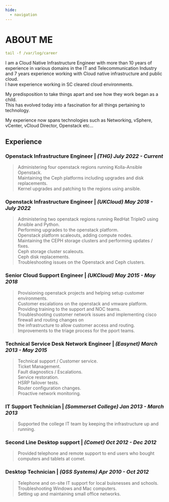 ```yaml
---
hide:
  - navigation
---
```


# ABOUT ME

```yaml
tail -f /var/log/career
```

I am a Cloud Native Infrastructure Engineer with more than 10 years of experience in various
domains in the IT and Telecommunication Industry and 7 years experience working with Cloud native
infrastructure and public cloud.  
I have experience working in SC cleared cloud environments.

My predisposition to take things apart and see how they work began as a child.  
This has evolved today into a fascination for all things pertaining to technology.

My experience now spans technologies such as Networking, vSphere, vCenter, vCloud Director, Openstack etc…

## Experience

### **Openstack Infrastructure Engineer |** ***(THG) July 2022 - Current***

> Administering four openstack regions running Kolla-Ansible Openstack.  
> Maintaining the Ceph platforms including upgrades and disk replacements.  
> Kernel upgrades and patching to the regions using ansible.  

### **Openstack Infrastructure Engineer |** ***(UKCloud) May 2018 - July 2022***

> Administering two openstack regions running RedHat TripleO using Ansible and Python.  
> Performing upgrades to the openstack platform.  
> Openstack platform scaleouts, adding compute nodes.  
> Maintaining the CEPH storage clusters and performing updates / fixes.  
> Ceph storage cluster scaleouts.  
> Ceph disk replacements.  
> Troubleshooting issues on the Openstack and Ceph clusters.  

### **Senior Cloud Support Engineer |** ***(UKCloud) May 2015 - May 2018***

> Provisioning openstack projects and helping setup customer environments.  
> Customer escalations on the openstack and vmware platform.  
> Providing training to the support and NOC teams.  
> Troubleshooting customer network issues and implementing cisco firewall and routing changes on  
> the infrastructure to allow customer access and routing.  
> Improvements to the triage process for the pport teams.

### **Technical Service Desk Network Engineer |** ***(Easynet) March 2013 - May 2015***

> Technical support / Customer service.  
> Ticket Management.  
> Fault diagnostics / Escalations.  
> Service restoration.  
> HSRP failover tests.  
> Router configuration changes.  
> Proactive network monitoring.  

### **IT Support Technician |** ***(Sommerset College) Jan 2013 - March 2013***

> Supported the college IT team by keeping the infrastructure up and running.

### **Second Line Desktop support |** ***(Comet) Oct 2012 - Dec 2012***

> Provided telephone and remote support to end users who bought computers and tablets at comet.

### **Desktop Technician |** ***(QSS Systems) Apr 2010 - Oct 2012***

> Telephone and on-site IT support for local buisnesses and schools.  
> Troubleshooting Windows and Mac computers.  
> Setting up and maintaining small office networks.  
